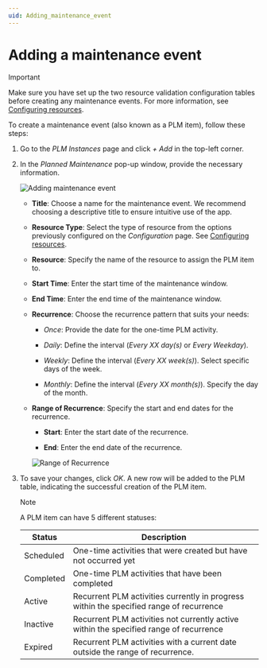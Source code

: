 ```yaml
---
uid: Adding_maintenance_event
---
```


# Adding a maintenance event

> [!IMPORTANT]
> Make sure you have set up the two resource validation configuration tables before creating any maintenance events. For more information, see [Configuring resources](xref:PLM_tool_configuring_resources).

To create a maintenance event (also known as a PLM item), follow these steps:

1. Go to the *PLM Instances* page and click *+ Add* in the top-left corner.

1. In the *Planned Maintenance* pop-up window, provide the necessary information.

   ![Adding maintenance event](~/user-guide/images/Adding_Maintenance_Event.png)

   - **Title**: Choose a name for the maintenance event. We recommend choosing a descriptive title to ensure intuitive use of the app.

   - **Resource Type**: Select the type of resource from the options previously configured on the *Configuration* page. See [Configuring resources](xref:PLM_tool_configuring_resources).

   - **Resource**: Specify the name of the resource to assign the PLM item to.

   - **Start Time**: Enter the start time of the maintenance window.

   - **End Time**: Enter the end time of the maintenance window.

   - **Recurrence**: Choose the recurrence pattern that suits your needs:

     - *Once*: Provide the date for the one-time PLM activity.

     - *Daily*: Define the interval (*Every XX day(s)* or *Every Weekday*).

     - *Weekly*: Define the interval (*Every XX week(s)*). Select specific days of the week.

     - *Monthly*: Define the interval (*Every XX month(s)*). Specify the day of the month.

   - **Range of Recurrence**: Specify the start and end dates for the recurrence.

     - **Start**: Enter the start date of the recurrence.

     - **End**: Enter the end date of the recurrence.

     ![Range of Recurrence](~/user-guide/images/Range_of_Recurrence.png)

1. To save your changes, click *OK*. A new row will be added to the PLM table, indicating the successful creation of the PLM item.

   > [!NOTE]
   > A PLM item can have 5 different statuses:
   >
   >
   > | Status | Description |
   > |--|--|
   > | Scheduled | One-time activities that were created but have not occurred yet |
   > | Completed | One-time PLM activities that have been completed |
   > | Active    | Recurrent PLM activities currently in progress within the specified range of recurrence |
   > | Inactive  | Recurrent PLM activities not currently active within the specified range of recurrence |
   > | Expired   | Recurrent PLM activities with a current date outside the range of recurrence. |
